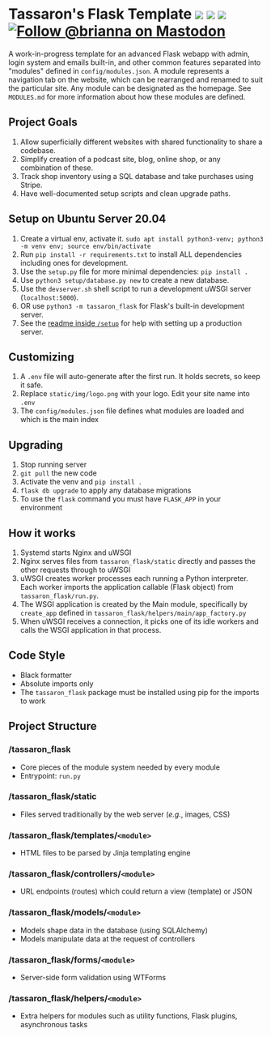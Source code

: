 # Tassaron's Flask Template ![](https://img.shields.io/badge/python-3.8-informational) ![](https://img.shields.io/github/license/tassaron/flask-template) ![](https://img.shields.io/github/last-commit/tassaron/flask-template)  [![Follow @brianna on Mastodon](https://img.shields.io/mastodon/follow/1?domain=https%3A%2F%2Ftassaron.com&style=social)](https://tassaron.com/@brianna)

A work-in-progress template for an advanced Flask webapp with admin, login system and emails built-in, and other common features separated into "modules" defined in `config/modules.json`. A module represents a navigation tab on the website, which can be rearranged and renamed to suit the particular site. Any module can be designated as the homepage. See `MODULES.md` for more information about how these modules are defined.

## Project Goals

1. Allow superficially different websites with shared functionality to share a codebase.
1. Simplify creation of a podcast site, blog, online shop, or any combination of these.
1. Track shop inventory using a SQL database and take purchases using Stripe.
1. Have well-documented setup scripts and clean upgrade paths.

## Setup on Ubuntu Server 20.04

1. Create a virtual env, activate it.
  `sudo apt install python3-venv; python3 -m venv env; source env/bin/activate`
1. Run `pip install -r requirements.txt` to install ALL dependencies including ones for development.
1. Use the `setup.py` file for more minimal dependencies: `pip install .`
1. Use `python3 setup/database.py new` to create a new database.
1. Use the `devserver.sh` shell script to run a development uWSGI server (`localhost:5000`).
1. OR use `python3 -m tassaron_flask` for Flask's built-in development server.
1. See the [readme inside `/setup`](setup/README.md) for help with setting up a production server.

## Customizing

1. A `.env` file will auto-generate after the first run. It holds secrets, so keep it safe.
1. Replace `static/img/logo.png` with your logo. Edit your site name into `.env`
1. The `config/modules.json` file defines what modules are loaded and which is the main index

## Upgrading

1. Stop running server
1. `git pull` the new code
1. Activate the venv and `pip install .`
1. `flask db upgrade` to apply any database migrations
1. To use the `flask` command you must have `FLASK_APP` in your environment

## How it works

1. Systemd starts Nginx and uWSGI
1. Nginx serves files from `tassaron_flask/static` directly and passes the other requests through to uWSGI
1. uWSGI creates worker processes each running a Python interpreter. Each worker imports the application callable (Flask object) from `tassaron_flask/run.py`.
1. The WSGI application is created by the Main module, specifically by `create_app` defined in `tassaron_flask/helpers/main/app_factory.py`
1. When uWSGI receives a connection, it picks one of its idle workers and calls the WSGI application in that process.

## Code Style
* Black formatter
* Absolute imports only
* The `tassaron_flask` package must be installed using pip for the imports to work

## Project Structure
### /tassaron_flask
* Core pieces of the module system needed by every module
* Entrypoint: `run.py`
### /tassaron_flask/static
* Files served traditionally by the web server (*e.g.*, images, CSS)
### /tassaron_flask/templates/`<module>`
* HTML files to be parsed by Jinja templating engine
### /tassaron_flask/controllers/`<module>`
* URL endpoints (routes) which could return a view (template) or JSON
### /tassaron_flask/models/`<module>`
* Models shape data in the database (using SQLAlchemy)
* Models manipulate data at the request of controllers
### /tassaron_flask/forms/`<module>`
* Server-side form validation using WTForms
### /tassaron_flask/helpers/`<module>`
* Extra helpers for modules such as utility functions, Flask plugins, asynchronous tasks